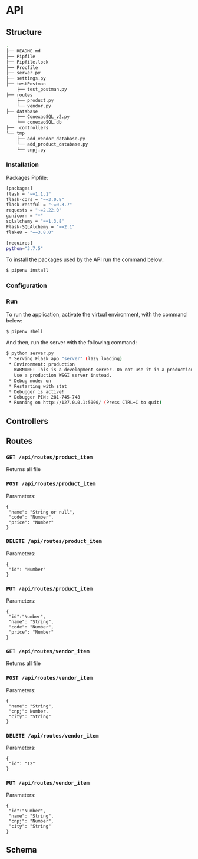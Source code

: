 # API


## Structure

```bash
.
├── README.md
├── Pipfile
├── Pipfile.lock
├── Procfile
├── server.py
├── settings.py
├── testPostman
    ├── test_postman.py
├── routes
    ├── product.py
    └── vendor.py
├── database
    ├── ConexaoSQL_v2.py
    └── conexaoSQL.db
├──  controllers
└── tmp
    ├── add_vendor_database.py
    └── add_product_database.py
    └── cnpj.py
```


### Installation

Packages Pipfile:

```bash
[packages]
flask = "~=1.1.1"
flask-cors = "~=3.0.8"
flask-restful = "~=0.3.7"
requests = "~=2.22.0"
gunicorn = "*"
sqlalchemy = "==1.3.8"
Flask-SQLAlchemy = "==2.1"
flake8 = "==3.8.0"

[requires]
python="3.7.5"

```

To install the packages used by the API run the command below:

```bash
$ pipenv install
```

### Configuration

### Run

To run the application, activate the virtual environment, with the command below:

```bash
$ pipenv shell
```

And then, run the server with the following command:


```bash
$ python server.py
 * Serving Flask app "server" (lazy loading)
 * Environment: production
   WARNING: This is a development server. Do not use it in a production deployment.
   Use a production WSGI server instead.
 * Debug mode: on
 * Restarting with stat
 * Debugger is active!
 * Debugger PIN: 281-745-748
 * Running on http://127.0.0.1:5000/ (Press CTRL+C to quit)
```

## Controllers

## Routes

### ``` GET /api/routes/product_item ```

Returns all file

### ``` POST /api/routes/product_item ```

Parameters:
```
{
 "name": "String or null",
 "code": "Number",
 "price": "Number"
}
```
### ``` DELETE /api/routes/product_item ```

Parameters:
```
{
 "id": "Number"
}
```
### ``` PUT /api/routes/product_item ```

Parameters:
```
{
 "id":"Number",
 "name": "String",
 "code": "Number",
 "price": "Number"
}
```

### ``` GET /api/routes/vendor_item ```

Returns all file

### ``` POST /api/routes/vendor_item ```

Parameters:
```
{
 "name": "String",
 "cnpj": Number,
 "city": "String"
}
```
### ``` DELETE /api/routes/vendor_item ```

Parameters:
```
{
 "id": "12"
}
```
### ``` PUT /api/routes/vendor_item ```
Parameters:
```
{
 "id":"Number",
 "name": "String",
 "cnpj": "Number",
 "city": "String"
}
```

## Schema
